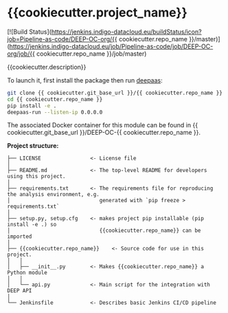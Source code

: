 {{cookiecutter.project_name}}
==============================

[![Build Status](https://jenkins.indigo-datacloud.eu/buildStatus/icon?job=Pipeline-as-code/DEEP-OC-org/{{ cookiecutter.repo_name }}/master)](https://jenkins.indigo-datacloud.eu/job/Pipeline-as-code/job/DEEP-OC-org/job/{{ cookiecutter.repo_name }}/job/master)

{{cookiecutter.description}}

To launch it, first install the package then run [deepaas](https://github.com/indigo-dc/DEEPaaS):
```bash
git clone {{ cookiecutter.git_base_url }}/{{ cookiecutter.repo_name }}
cd {{ cookiecutter.repo_name }}
pip install -e .
deepaas-run --listen-ip 0.0.0.0
```
The associated Docker container for this module can be found in {{ cookiecutter.git_base_url }}/DEEP-OC-{{ cookiecutter.repo_name }}.

**Project structure:**
```
├── LICENSE                <- License file
│
├── README.md              <- The top-level README for developers using this project.
│
├── requirements.txt       <- The requirements file for reproducing the analysis environment, e.g.
│                             generated with `pip freeze > requirements.txt`
│
├── setup.py, setup.cfg    <- makes project pip installable (pip install -e .) so
│                             {{cookiecutter.repo_name}} can be imported
│
├── {{cookiecutter.repo_name}}    <- Source code for use in this project.
│   │
│   ├── __init__.py        <- Makes {{cookiecutter.repo_name}} a Python module
│   │
│   └── api.py             <- Main script for the integration with DEEP API
│
└── Jenkinsfile            <- Describes basic Jenkins CI/CD pipeline
```
